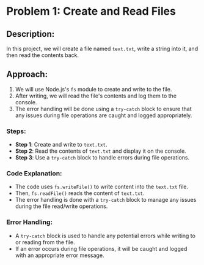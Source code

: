 # Problem 1: Create and Read Files

## Description:
In this project, we will create a file named `text.txt`, write a string into it, and then read the contents back.

## Approach:
1. We will use Node.js's `fs` module to create and write to the file.
2. After writing, we will read the file's contents and log them to the console.
3. The error handling will be done using a `try-catch` block to ensure that any issues during file operations are caught and logged appropriately.

### Steps:
- **Step 1**: Create and write to `text.txt`.
- **Step 2**: Read the contents of `text.txt` and display it on the console.
- **Step 3**: Use a `try-catch` block to handle errors during file operations.

### Code Explanation:
- The code uses `fs.writeFile()` to write content into the `text.txt` file.
- Then, `fs.readFile()` reads the content of `text.txt`.
- The error handling is done with a `try-catch` block to manage any issues during the file read/write operations.

### Error Handling:
- A `try-catch` block is used to handle any potential errors while writing to or reading from the file.
- If an error occurs during file operations, it will be caught and logged with an appropriate error message.

